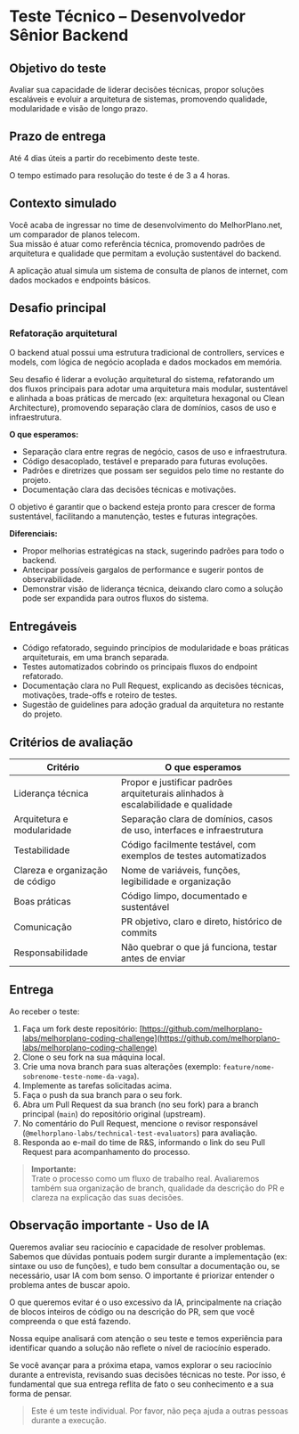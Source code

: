 # Teste Técnico – Desenvolvedor Sênior Backend

## Objetivo do teste

Avaliar sua capacidade de liderar decisões técnicas, propor soluções escaláveis e evoluir a arquitetura de sistemas, promovendo qualidade, modularidade e visão de longo prazo.

## Prazo de entrega

Até 4 dias úteis a partir do recebimento deste teste.

O tempo estimado para resolução do teste é de 3 a 4 horas.

## Contexto simulado

Você acaba de ingressar no time de desenvolvimento do MelhorPlano.net, um comparador de planos telecom.  
Sua missão é atuar como referência técnica, promovendo padrões de arquitetura e qualidade que permitam a evolução sustentável do backend.

A aplicação atual simula um sistema de consulta de planos de internet, com dados mockados e endpoints básicos.

## Desafio principal

### Refatoração arquitetural

O backend atual possui uma estrutura tradicional de controllers, services e models, com lógica de negócio acoplada e dados mockados em memória.

Seu desafio é liderar a evolução arquitetural do sistema, refatorando um dos fluxos principais para adotar uma arquitetura mais modular, sustentável e alinhada a boas práticas de mercado (ex: arquitetura hexagonal ou Clean Architecture), promovendo separação clara de domínios, casos de uso e infraestrutura.

**O que esperamos:**

- Separação clara entre regras de negócio, casos de uso e infraestrutura.
- Código desacoplado, testável e preparado para futuras evoluções.
- Padrões e diretrizes que possam ser seguidos pelo time no restante do projeto.
- Documentação clara das decisões técnicas e motivações.

O objetivo é garantir que o backend esteja pronto para crescer de forma sustentável, facilitando a manutenção, testes e futuras integrações.

**Diferenciais:**

- Propor melhorias estratégicas na stack, sugerindo padrões para todo o backend.
- Antecipar possíveis gargalos de performance e sugerir pontos de observabilidade.
- Demonstrar visão de liderança técnica, deixando claro como a solução pode ser expandida para outros fluxos do sistema.

## Entregáveis

- Código refatorado, seguindo princípios de modularidade e boas práticas arquiteturais, em uma branch separada.
- Testes automatizados cobrindo os principais fluxos do endpoint refatorado.
- Documentação clara no Pull Request, explicando as decisões técnicas, motivações, trade-offs e roteiro de testes.
- Sugestão de guidelines para adoção gradual da arquitetura no restante do projeto.

## Critérios de avaliação

| Critério                        | O que esperamos                                                                  |
| ------------------------------- | -------------------------------------------------------------------------------- |
| Liderança técnica               | Propor e justificar padrões arquiteturais alinhados à escalabilidade e qualidade |
| Arquitetura e modularidade      | Separação clara de domínios, casos de uso, interfaces e infraestrutura           |
| Testabilidade                   | Código facilmente testável, com exemplos de testes automatizados                 |
| Clareza e organização de código | Nome de variáveis, funções, legibilidade e organização                           |
| Boas práticas                   | Código limpo, documentado e sustentável                                          |
| Comunicação                     | PR objetivo, claro e direto, histórico de commits                                |
| Responsabilidade                | Não quebrar o que já funciona, testar antes de enviar                            |

## Entrega

Ao receber o teste:

1. Faça um fork deste repositório: [https://github.com/melhorplano-labs/melhorplano-coding-challenge](https://github.com/melhorplano-labs/melhorplano-coding-challenge)
2. Clone o seu fork na sua máquina local.
3. Crie uma nova branch para suas alterações (exemplo: `feature/nome-sobrenome-teste-nome-da-vaga`).
4. Implemente as tarefas solicitadas acima.
5. Faça o push da sua branch para o seu fork.
6. Abra um Pull Request da sua branch (no seu fork) para a branch principal (`main`) do repositório original (upstream).
7. No comentário do Pull Request, mencione o revisor responsável (`@melhorplano-labs/technical-test-evaluators`) para avaliação.
8. Responda ao e-mail do time de R&S, informando o link do seu Pull Request para acompanhamento do processo.

> **Importante:**  
> Trate o processo como um fluxo de trabalho real. Avaliaremos também sua organização de branch, qualidade da descrição do PR e clareza na explicação das suas decisões.

## Observação importante - Uso de IA

Queremos avaliar seu raciocínio e capacidade de resolver problemas. Sabemos que dúvidas pontuais podem surgir durante a implementação (ex: sintaxe ou uso de funções), e tudo bem consultar a documentação ou, se necessário, usar IA com bom senso. O importante é priorizar entender o problema antes de buscar apoio.

O que queremos evitar é o uso excessivo da IA, principalmente na criação de blocos inteiros de código ou na descrição do PR, sem que você compreenda o que está fazendo.

Nossa equipe analisará com atenção o seu teste e temos experiência para identificar quando a solução não reflete o nível de raciocínio esperado.

Se você avançar para a próxima etapa, vamos explorar o seu raciocínio durante a entrevista, revisando suas decisões técnicas no teste. Por isso, é fundamental que sua entrega reflita de fato o seu conhecimento e a sua forma de pensar.

> Este é um teste individual. Por favor, não peça ajuda a outras pessoas durante a execução.
